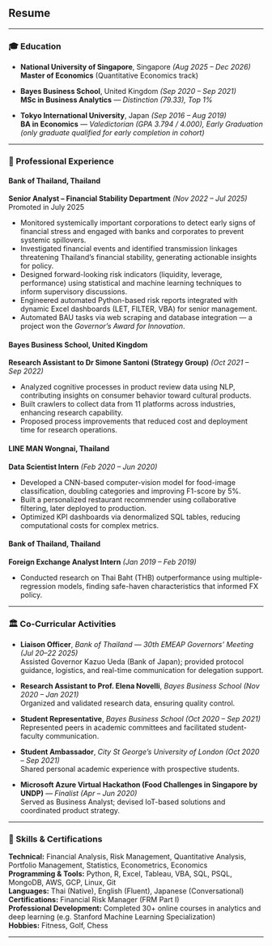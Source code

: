 ## Resume

---

### 🎓 Education

- **National University of Singapore**, Singapore *(Aug 2025 – Dec 2026)*  
  **Master of Economics** (Quantitative Economics track)

- **Bayes Business School**, United Kingdom *(Sep 2020 – Sep 2021)*  
  **MSc in Business Analytics** — *Distinction (79.33), Top 1%*

- **Tokyo International University**, Japan *(Sep 2016 – Aug 2019)*  
  **BA in Economics** — *Valedictorian (GPA 3.794 / 4.000), Early Graduation (only graduate qualified for early completion in cohort)*

---

### 💼 Professional Experience

#### **Bank of Thailand**, Thailand  
**Senior Analyst – Financial Stability Department** *(Nov 2022 – Jul 2025)*  
Promoted in July 2025  
- Monitored systemically important corporations to detect early signs of financial stress and engaged with banks and corporates to prevent systemic spillovers.  
- Investigated financial events and identified transmission linkages threatening Thailand’s financial stability, generating actionable insights for policy.  
- Designed forward-looking risk indicators (liquidity, leverage, performance) using statistical and machine learning techniques to inform supervisory discussions.  
- Engineered automated Python-based risk reports integrated with dynamic Excel dashboards (LET, FILTER, VBA) for senior management.  
- Automated BAU tasks via web scraping and database integration — a project won the *Governor’s Award for Innovation*.

#### **Bayes Business School**, United Kingdom  
**Research Assistant to Dr Simone Santoni (Strategy Group)** *(Oct 2021 – Sep 2022)*  
- Analyzed cognitive processes in product review data using NLP, contributing insights on consumer behavior toward cultural products.  
- Built crawlers to collect data from 11 platforms across industries, enhancing research capability.  
- Proposed process improvements that reduced cost and deployment time for research operations.

#### **LINE MAN Wongnai**, Thailand  
**Data Scientist Intern** *(Feb 2020 – Jun 2020)*  
- Developed a CNN-based computer-vision model for food-image classification, doubling categories and improving F1-score by 5%.  
- Built a personalized restaurant recommender using collaborative filtering, later deployed to production.  
- Optimized KPI dashboards via denormalized SQL tables, reducing computational costs for complex metrics.

#### **Bank of Thailand**, Thailand  
**Foreign Exchange Analyst Intern** *(Jan 2019 – Feb 2019)*  
- Conducted research on Thai Baht (THB) outperformance using multiple-regression models, finding safe-haven characteristics that informed FX policy.

---

### 🏛️ Co-Curricular Activities

- **Liaison Officer**, *Bank of Thailand* — *30th EMEAP Governors’ Meeting* *(Jul 20–22 2025)*  
  Assisted Governor Kazuo Ueda (Bank of Japan); provided protocol guidance, logistics, and real-time communication for delegation support.

- **Research Assistant to Prof. Elena Novelli**, *Bayes Business School* *(Nov 2020 – Jan 2021)*  
  Organized and validated research data, ensuring quality control.

- **Student Representative**, *Bayes Business School* *(Oct 2020 – Sep 2021)*  
  Represented peers in academic committees and facilitated student-faculty communication.

- **Student Ambassador**, *City St George’s University of London* *(Oct 2020 – Sep 2021)*  
  Shared personal academic experience with prospective students.

- **Microsoft Azure Virtual Hackathon (Food Challenges in Singapore by UNDP)** — *Finalist* *(Apr – Jun 2020)*  
  Served as Business Analyst; devised IoT-based solutions and coordinated product strategy.

---

### 🧠 Skills & Certifications

**Technical:** Financial Analysis, Risk Management, Quantitative Analysis, Portfolio Management, Statistics, Econometrics, Economics  
**Programming & Tools:** Python, R, Excel, Tableau, VBA, SQL, PSQL, MongoDB, AWS, GCP, Linux, Git  
**Languages:** Thai (Native), English (Fluent), Japanese (Conversational)  
**Certifications:** Financial Risk Manager (FRM Part I)  
**Professional Development:** Completed 30+ online courses in analytics and deep learning (e.g. Stanford Machine Learning Specialization)  
**Hobbies:** Fitness, Golf, Chess  

---

